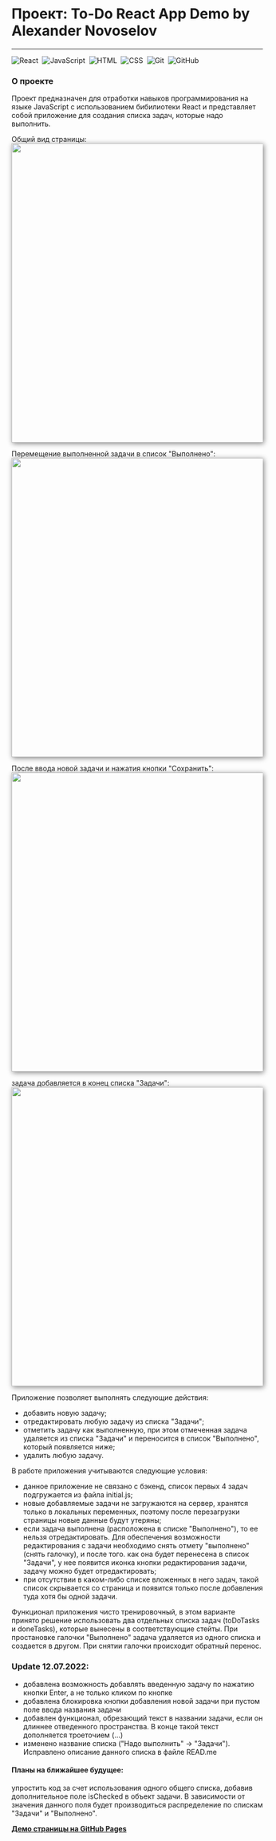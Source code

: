 # Проект: To-Do React App Demo by Alexander Novoselov
---

![React](https://img.shields.io/badge/-React-05122A?style=flat&logo=react)&nbsp;
![JavaScript](https://img.shields.io/badge/-JavaScript-05122A?style=flat&logo=javascript)&nbsp;
![HTML](https://img.shields.io/badge/-HTML-05122A?style=flat&logo=HTML5)&nbsp;
![CSS](https://img.shields.io/badge/-CSS-05122A?style=flat&logo=CSS3&logoColor=1572B6)&nbsp;
![Git](https://img.shields.io/badge/-Git-05122A?style=flat&logo=git)&nbsp;
![GitHub](https://img.shields.io/badge/-GitHub-05122A?style=flat&logo=github)&nbsp;


### О проекте
Проект предназначен для отработки навыков программирования на языке JavaScript с использованием бибилиотеки React и представляет собой приложение для создания списка задач, которые надо выполнить.

Общий вид страницы:</br>
<img src="https://user-images.githubusercontent.com/97363077/178458775-f35b6785-b097-420d-92b8-fe6a216c016b.png" style="box-shadow: 2px 2px 10px gray;" width="600">

Перемещение выполненной задачи в список "Выполнено":</br>
<img src="https://user-images.githubusercontent.com/97363077/178458945-f4632ad1-c22a-4fa8-98e9-a92d9f7fde3b.png" style="box-shadow: 2px 2px 10px gray;" width="600">

После ввода новой задачи и нажатия кнопки "Сохранить":</br>
<img src="https://user-images.githubusercontent.com/97363077/178459605-16ee5076-93b7-4ad4-820f-ae663484b519.png" style="box-shadow: 2px 2px 10px gray;" width="600">

задача добавляется в конец списка "Задачи":</br>
<img src="https://user-images.githubusercontent.com/97363077/178459978-38c8ef82-e14e-44a4-900b-ddd56d8993e7.png" style="box-shadow: 2px 2px 10px gray;" width="600">


Приложение позволяет выполнять следующие действия:
- добавить новую задачу;
- отредактировать любую задачу из списка "Задачи";
- отметить задачу как выполненную, при этом отмеченная задача удаляется из списка "Задачи" и переносится в список "Выполнено", который появляется ниже;
- удалить любую задачу.

В работе приложения учитываются следующие условия:
- данное приложение не связано с бэкенд, список первых 4 задач подгружается из файла initial.js;
- новые добавляемые задачи не загружаются на сервер, хранятся только в локальных переменных, поэтому после перезагрузки страницы новые данные будут утеряны;
- если задача выполнена (расположена в списке "Выполнено"), то ее нельзя отредактировать. Для обеспечения возможности редактирования с задачи необходимо снять отмету "выполнено" (снять галочку), и после того. как она будет перенесена в список "Задачи", у нее появится иконка кнопки редактирования задачи, задачу можно будет отредактировать;
- при отсутствии в каком-либо списке вложенных в него задач, такой список скрывается со страница и появится только после добавления туда хотя бы одной задачи.

Функционал приложения чисто тренировочный, в этом варианте принято решение использовать два отдельных списка задач (toDoTasks и doneTasks), которые вынесены в соответствующие стейты. При простановке галочки "Выполнено" задача удаляется из одного списка и создается в другом. При снятии галочки происходит обратный перенос.

### Update 12.07.2022: 
- добавлена возможность добавлять введенную задачу по нажатию кнопки Enter, а не только кликом по кнопке
- добавлена блокировка кнопки добавления новой задачи при пустом поле ввода названия задачи
- добавлен функционал, обрезающий текст в названии задачи, если он длиннее отведенного пространства. В конце такой текст дополняется троеточием (...)
- изменено название списка ("Надо выполнить" -> "Задачи"). Исправлено описание данного списка в файле READ.me 

#### Планы на ближайшее будущее: 
упростить код за счет использования одного общего списка, добавив дополнительное поле isChecked в объект задачи. В зависимости от значения данного поля будет производиться распределение по спискам "Задачи" и "Выполнено".


[**Демо страницы на GitHub Pages**](https://alexander-nov.github.io/react-to-do/)
